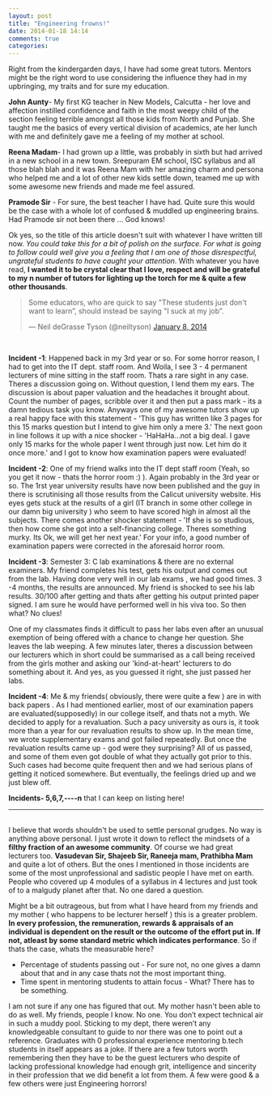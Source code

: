```yaml
---
layout: post
title: "Engineering frowns!"
date: 2014-01-18 14:14
comments: true
categories: 
---
```


Right from the kindergarden days, I have had some great tutors. Mentors might be the right word to use considering the influence they had in my upbringing, my traits and for sure my education.

<strong>John Aunty</strong>- My first KG teacher in New Models, Calcutta - her love and affection instilled confidence and faith in the most weepy child of the section feeling terrible amongst all those kids from North and Punjab. She taught me the basics of every vertical division of academics, ate her lunch with me and definitely gave me a feeling of my mother at school.

<strong>Reena Madam</strong>- I had grown up a little, was probably in sixth but had arrived in a new school in a new town. Sreepuram EM school, ISC syllabus and all those blah blah and it was Reena Mam with her amazing charm and persona who helped me and a lot of other new kids settle down, teamed me up with some awesome new friends and made me feel assured.

<strong>Pramode Sir</strong> - For sure, the best teacher I have had. Quite sure this would be the case with a whole lot of confused & muddled up engineering brains. Had Pramode sir not been there ... God knows!

Ok yes, so the title of this article doesn't suit with whatever I have written till now. <i>You could take this for a bit of polish on the surface. For what is going to follow could well give you a feeling that I am one of those disrespectful, ungrateful students to have caught your attention</i>. With whatever you have read, <strong>I wanted it to be crystal clear that I love, respect and will be grateful to my n number of tutors for lighting up the torch for me & quite a few other thousands</strong>.

<blockquote class="twitter-tweet" lang="en"><p>Some educators, who are quick to say &quot;These students just don&#39;t want to learn”, should instead be saying &quot;I suck at my job”.</p>&mdash; Neil deGrasse Tyson (@neiltyson) <a href="https://twitter.com/neiltyson/statuses/420755108926730240">January 8, 2014</a></blockquote>
<script async src="//platform.twitter.com/widgets.js" charset="utf-8"></script>
<br>

<strong>Incident -1</strong>: Happened back in my 3rd year or so. For some horror reason, I had to get into the IT dept. staff room. And Woila, I see 3 - 4 permanent lecturers of mine sitting in the staff room. Thats a rare sight in any case. Theres a discussion going on. Without question, I lend them my ears. The discussion is about paper valuation and the headaches it brought about. Count the number of pages, scribble over it and then put a pass mark - its a damn tedious task you know. Anyways one of my awesome tutors show up a real happy face with this statement - 'This guy has written like 3 pages for this 15 marks question but I intend to give him only a mere 3.' The next goon in line follows it up with a nice shocker - 'HaHaHa...not a big deal. I gave only 15 marks for the whole paper I went through just now. Let him do it once more.' and I got to know how examination papers were evaluated!

<strong>Incident -2</strong>: One of my friend walks into the IT dept staff room (Yeah, so you get it now - thats the horror room :) ). Again probably in the 3rd year or so. The 1rst year university results have now been published and the guy in there is scrutinising all those results from the Calicut university website. His eyes gets stuck at the results of a girl (IT branch in some other college in our damn big university ) who seem to have scored high in almost all the subjects. There comes another shocker statement - 'If she is so studious, then how come she got into a self-financing college. Theres something murky. Its Ok, we will get her next year.' For your info, a good number of examination papers were corrected in the aforesaid horror room.

<strong>Incident -3</strong>: Semester 3: C lab examinations & there are no external examiners. My friend completes his test, gets his output and comes out from the lab. Having done very well in our lab exams , we had good times.
3 -4 months, the results are announced. My friend is shocked to see his lab results. 30/100 after getting and thats after getting his output printed paper signed. I am sure he would have performed well in his viva too. So then what? No clues!

One of my classmates finds it difficult to pass her labs even after an unusual exemption of being offered with a chance to change her question. She leaves the lab weeping. A few minutes later, theres a discussion between our lecturers which in short could be summarised as a call being received from the girls mother and asking our 'kind-at-heart' lecturers to do something about it. And yes, as you guessed it right, she just passed her labs.

<strong>Incident -4</strong>: Me & my friends( obviously, there were quite a few ) are in with back papers . As I had mentioned earlier, most of our examination papers are evaluated(supposedly) in our college itself, and thats not a myth. We decided to apply for a revaluation. Such a pacy university as ours is, it took more than a year for our revaluation results to show up. In the mean time, we wrote supplementary exams and got failed repeatedly. But once the revaluation results came up - god were they surprising? All of us passed, and some of them even got double of what they actually got prior to this. Such cases had become quite frequent then and we had serious plans of getting it noticed somewhere. But eventually, the feelings dried up and we just blew off.

<strong>Incidents- 5,6,7,----n</strong> that I can keep on listing here!

<hr>

<br>
I believe that words shouldn't be used to settle personal grudges. No way is anything above personal. I just wrote it down to reflect the mindsets of a <strong>filthy fraction of an awesome community</strong>. Of course we had great lecturers too. <strong>Vasudevan Sir, Shajeeb Sir, Raneeja mam, Prathibha Mam</strong> and quite a lot of others. But the ones I mentioned in those incidents are some of the most unprofessional and sadistic people I have met on earth. People who covered up 4 modules of a syllabus in 4 lectures and just took of to a malgudy planet after that. No one dared a question.

Might be a bit outrageous, but from what I have heard from my friends and my mother ( who happens to be lecturer herself ) this is a greater problem. <strong>In every profession, the remuneration, rewards & appraisals of an individual is dependent on the result or the outcome of the effort put in. If not, atleast by some standard metric which indicates performance</strong>. So if thats the case, whats the measurable here?

  * Percentage of students passing out - For sure not, no one gives a damn about that and in any case thats not the most important thing.
  * Time spent in mentoring students to attain focus - What? There has to be something.

I am not sure if any one has figured that out. My mother hasn't been able to do as well. My friends, people I know. No one. You don’t expect technical air in such a muddy pool. Sticking to my dept, there weren’t any knowledgeable consultant to guide to nor there was one to point out a reference. Graduates with 0 professional experience mentoring b.tech students in itself appears as a joke. If there are a few tutors worth remembering then they have to be the guest lecturers who despite of lacking professional knowledge had enough grit, intelligence and sincerity in their profession that we did benefit a lot from them. A few were good & a few others were just Engineering horrors!

